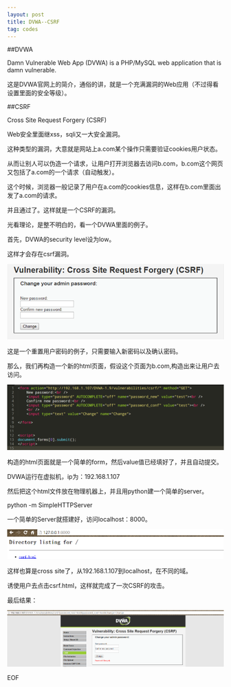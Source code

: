 ```yaml
---
layout: post
title: DVWA--CSRF
tag: codes
---
```


##DVWA

Damn Vulnerable Web App (DVWA) is a PHP/MySQL web application that is damn vulnerable.

这是DVWA官网上的简介，通俗的讲，就是一个充满漏洞的Web应用（不过得看设置里面的安全等级）。

##CSRF

Cross Site Request Forgery (CSRF)

Web安全里面继xss，sqli又一大安全漏洞。

这种类型的漏洞，大意就是网站上a.com某个操作只需要验证cookies用户状态。

从而让别人可以伪造一个请求，让用户打开浏览器去访问b.com，b.com这个网页又包括了a.com的一个请求（自动触发）。

这个时候，浏览器一般记录了用户在a.com的cookies信息，这样在b.com里面出发了a.com的请求。

并且通过了。这样就是一个CSRF的漏洞。

光看理论，是整不明白的，看一个DVWA里面的例子。

首先，DVWA的security level设为low。

这样才会存在csrf漏洞。

<img src="/images/csrf_1.png">

这是一个重置用户密码的例子，只需要输入新密码以及确认密码。

那么，我们再构造一个新的html页面，假设这个页面为b.com,构造出来让用户去访问。

<img src="/images/csrf_2.png" alt="">

构造的html页面就是一个简单的form，然后value值已经填好了，并且自动提交。

DVWA运行在虚拟机，ip为：192.168.1.107

然后把这个html文件放在物理机器上，并且用python建一个简单的server。

python -m SimpleHTTPServer

一个简单的Server就搭建好，访问localhost：8000。

<img src="/images/csrf_3.png">

这样也算是cross site了，从192.168.1.107到localhost，在不同的域。

诱使用户去点击csrf.html，这样就完成了一次CSRF的攻击。

最后结果：

<img src="/images/csrf_4.png">

EOF